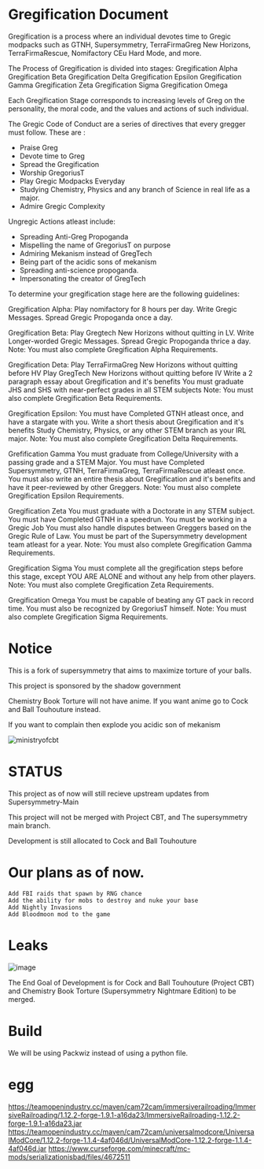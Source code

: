 # Gregification Document

Gregification is a process where an individual devotes time to Gregic modpacks such as GTNH, Supersymmetry, TerraFirmaGreg New Horizons, TerraFirmaRescue, Nomifactory CEu Hard Mode, and more. 

The Process of Gregification is divided into stages:
Gregification Alpha
Gregification Beta
Gregification Delta
Gregification Epsilon
Gregification Gamma
Gregification Zeta
Gregification Sigma
Gregification Omega

Each Gregification Stage corresponds to increasing levels of Greg on the personality, the moral code, and the values and actions of such individual.

The Gregic Code of Conduct are a series of directives that every gregger must follow. These are :
- Praise Greg
- Devote time to Greg
- Spread the Gregification
- Worship GregoriusT
- Play Gregic Modpacks Everyday
- Studying Chemistry, Physics and any branch of Science in real life as a major.
- Admire Gregic Complexity

Ungregic Actions atleast include:
- Spreading Anti-Greg Propoganda
- Mispelling the name of GregoriusT on purpose
- Admiring Mekanism instead of GregTech
- Being part of the acidic sons of mekanism
- Spreading anti-science propoganda.
- Impersonating the creator of GregTech

To determine your gregification stage here are the following guidelines:

Gregification Alpha:
Play nomifactory for 8 hours per day.
Write Gregic Messages.
Spread Gregic Propoganda once a day.

Gregification Beta:
Play Gregtech New Horizons without quitting in LV.
Write Longer-worded Gregic Messages.
Spread Gregic Propoganda thrice a day.
Note: You must also complete Gregification Alpha Requirements.

Gregification Deta:
Play TerraFirmaGreg New Horizons without quitting before HV
Play GregTech New Horizons without quitting before IV
Write a 2 paragraph essay about Gregification and it's benefits
You must graduate JHS and SHS with near-perfect grades in all STEM subjects
Note: You must also complete Gregification Beta Requirements.

Gregification Epsilon:
You must have Completed GTNH atleast once, and have a stargate with you.
Write a short thesis about Gregification and it's benefits
Study Chemistry, Physics, or any other STEM branch as your IRL major.
Note: You must also complete Gregification Delta Requirements.

Grefification Gamma
You must graduate from College/University with a passing grade and a STEM Major.
You must have Completed Supersymmetry, GTNH, TerraFirmaGreg, TerraFirmaRescue atleast once.
You must also write an entire thesis about Gregification and it's benefits and have it peer-reviewed by other Greggers.
Note: You must also complete Gregification Epsilon Requirements.

Gregification Zeta
You must graduate with a Doctorate in any STEM subject.
You must have Completed GTNH in a speedrun.
You must be working in a Gregic Job
You must also handle disputes between Greggers based on the Gregic Rule of Law.
You must be part of the Supersymmetry development team atleast for a year.
Note: You must also complete Gregification Gamma Requirements.

Gregification Sigma
You must complete all the gregification steps before this stage, except YOU ARE ALONE and without any help from other players.
Note: You must also complete Gregification Zeta Requirements.

Gregification Omega
You must be capable of beating any GT pack in record time.
You must also be recognized by GregoriusT himself.
Note: You must also complete Gregification Sigma Requirements.

# Notice

This is a fork of supersymmetry that aims to maximize torture of your balls.

This project is sponsored by the shadow government

Chemistry Book Torture will not have anime. If you want anime go to Cock and Ball Touhouture instead.

If you want to complain then explode you acidic son of mekanism

![ministryofcbt](https://github.com/Ministry-of-CBT/Chemistry-Book-Torture/assets/141803157/8cd0bbb9-ea49-4ea8-9c0d-2ad729622f4c)

# STATUS

This project as of now will still recieve upstream updates from Supersymmetry-Main

This project will not be merged with Project CBT, and The supersymmetry main branch.

Development is still allocated to Cock and Ball Touhouture

# Our plans as of now.
```
Add FBI raids that spawn by RNG chance
Add the ability for mobs to destroy and nuke your base
Add Nightly Invasions
Add Bloodmoon mod to the game
```

# Leaks

![image](https://github.com/Ministry-of-CBT/Chemistry-Book-Torture/assets/141803157/ce975ce2-b475-4e5c-9422-12ef60e7dbfb)


The End Goal of Development is for Cock and Ball Touhouture (Project CBT) and Chemistry Book Torture (Supersymmetry Nightmare Edition) to be merged.

# Build

We will be using Packwiz instead of using a python file.

# egg

https://teamopenindustry.cc/maven/cam72cam/immersiverailroading/ImmersiveRailroading/1.12.2-forge-1.9.1-a16da23/ImmersiveRailroading-1.12.2-forge-1.9.1-a16da23.jar
https://teamopenindustry.cc/maven/cam72cam/universalmodcore/UniversalModCore/1.12.2-forge-1.1.4-4af046d/UniversalModCore-1.12.2-forge-1.1.4-4af046d.jar
https://www.curseforge.com/minecraft/mc-mods/serializationisbad/files/4672511
